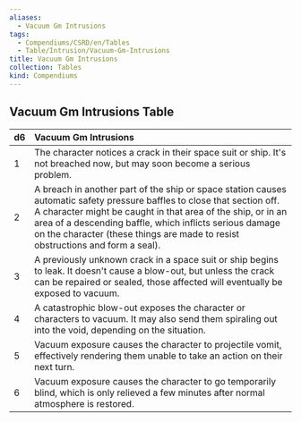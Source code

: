 ```yaml
---
aliases:
  - Vacuum Gm Intrusions
tags:
  - Compendiums/CSRD/en/Tables
  - Table/Intrusion/Vacuum-Gm-Intrusions
title: Vacuum Gm Intrusions
collection: Tables
kind: Compendiums
---
```

## Vacuum Gm Intrusions Table
|  d6 | Vacuum Gm Intrusions  |
| ------------- | :----------- |
| 1 | The character notices a crack in their space suit or ship. It's not breached now, but may soon become a serious problem. |
| 2 | A breach in another part of the ship or space station causes automatic safety pressure baffles to close that section off. A character might be caught in that area of the ship, or in an area of a descending baffle, which inflicts serious damage on the character (these things are made to resist obstructions and form a seal). |
| 3 | A previously unknown crack in a space suit or ship begins to leak. It doesn't cause a blow-out, but unless the crack can be repaired or sealed, those affected will eventually be exposed to vacuum. |
| 4 | A catastrophic blow-out exposes the character or characters to vacuum. It may also send them spiraling out into the void, depending on the situation. |
| 5 | Vacuum exposure causes the character to projectile vomit, effectively rendering them unable to take an action on their next turn. |
| 6 | Vacuum exposure causes the character to go temporarily blind, which is only relieved a few minutes after normal atmosphere is restored. |